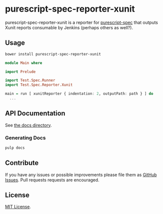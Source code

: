 # purescript-spec-reporter-xunit

purescript-spec-reporter-xunit is a reporter for
[purescript-spec](https://github.com/owickstrom/purescript-spec) that outputs
Xunit reports consumable by Jenkins (perhaps others as well?).

## Usage

```bash
bower install purescript-spec-reporter-xunit
```

```purescript
module Main where

import Prelude

import Test.Spec.Runner
import Test.Spec.Reporter.Xunit

main = run [ xunitReporter { indentation: 2, outputPath: path } ] do
  ...
```

## API Documentation

See [the docs directory](docs/).

### Generating Docs

```bash
pulp docs
```

## Contribute

If you have any issues or possible improvements please file them as
[GitHub Issues](https://github.com/owickstrom/purescript-spec-reporter-xunit/issues).
Pull requests requests are encouraged.

## License

[MIT License](LICENSE.md).

